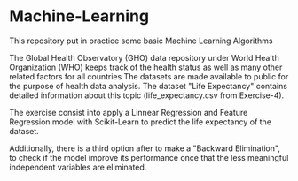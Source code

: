 # Machine-Learning

This repository put in practice some basic Machine Learning Algorithms 

The Global Health Observatory (GHO) data repository under World Health Organization (WHO) keeps track of the health status as well as many other related factors for all countries The datasets are made available to public for the purpose of health data analysis. The dataset "Life Expectancy" contains detailed information about this topic (life_expectancy.csv from Exercise-4).

The exercise consist into apply a Linnear Regression and Feature Regression model with Scikit-Learn to predict the life expectancy of the dataset.

Additionally, there is a third option after to make a "Backward Elimination", to check if the model improve its performance once that the less meaningful independent variables are eliminated.
